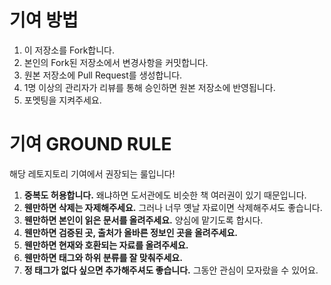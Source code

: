 # 기여 방법

1. 이 저장소를 Fork합니다.
2. 본인의 Fork된 저장소에서 변경사항을 커밋합니다.
3. 원본 저장소에 Pull Request를 생성합니다.
4. 1명 이상의 관리자가 리뷰를 통해 승인하면 원본 저장소에 반영됩니다.
5. 포멧팅을 지켜주세요.

# 기여 GROUND RULE

해당 레토지토리 기여에서 권장되는 룰입니다!

1. **중복도 허용합니다.** 왜냐하면 도서관에도 비슷한 책 여러권이 있기 때문입니다. 
2. **웬만하면 삭제는 자제해주세요.** 그러나 너무 옛날 자료이면 삭제해주셔도 좋습니다. 
3. **웬만하면 본인이 읽은 문서를 올려주세요.** 양심에 맡기도록 합시다.
4. **웬만하면 검증된 곳, 출처가 올바른 정보인 곳을 올려주세요.**
5. **웬만하면 현재와 호환되는 자료를 올려주세요.**
6. **웬만하면 태그와 하위 분류를 잘 맞춰주세요.**
7. **정 태그가 없다 싶으면 추가해주셔도 좋습니다.** 그동안 관심이 모자랐을 수 있어요.